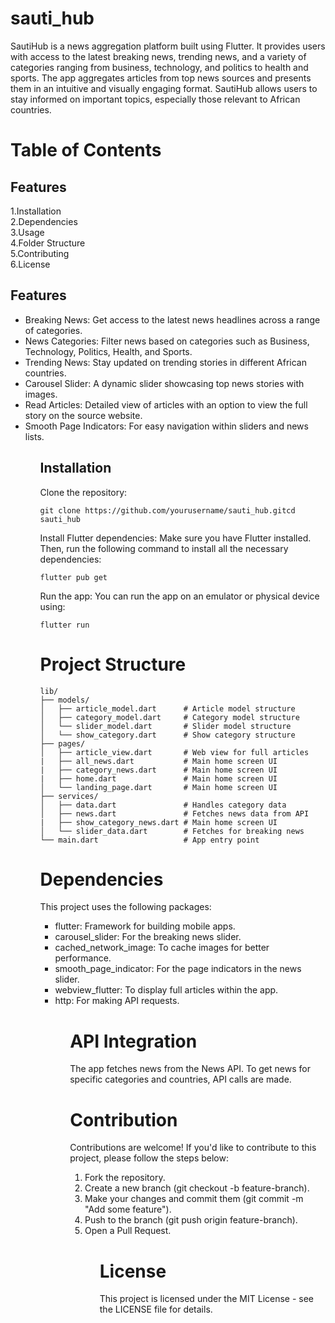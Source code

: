 # sauti_hub
SautiHub is a news aggregation platform built using Flutter. It provides users with access to the latest breaking news, trending news, and a variety of categories ranging from business, technology, and politics to health and sports. The app aggregates articles from top news sources and presents them in an intuitive and visually engaging format. SautiHub allows users to stay informed on important topics, especially those relevant to African countries.

# Table of Contents
## Features
1.Installation<br>
2.Dependencies<br>
3.Usage<br>
4.Folder Structure<br>
5.Contributing<br>
6.License
## Features
<ul><li>Breaking News: Get access to the latest news headlines across a range of categories.
<li>News Categories: Filter news based on categories such as Business, Technology, Politics, Health, and Sports.
<li>Trending News: Stay updated on trending stories in different African countries.
<li>Carousel Slider: A dynamic slider showcasing top news stories with images.
<li>Read Articles: Detailed view of articles with an option to view the full story on the source website.
<li>Smooth Page Indicators: For easy navigation within sliders and news lists.<ul>

## Installation
Clone the repository:
```
git clone https://github.com/yourusername/sauti_hub.gitcd sauti_hub
```
Install Flutter dependencies: Make sure you have Flutter installed. Then, run the following command to install all the necessary dependencies:
```
flutter pub get
```
Run the app: You can run the app on an emulator or physical device using:
```
flutter run
```
# Project Structure
```
lib/
├── models/
│   ├── article_model.dart      # Article model structure
│   ├── category_model.dart     # Category model structure
│   └── slider_model.dart       # Slider model structure
│   └── show_category.dart      # Show category structure
├── pages/
│   ├── article_view.dart       # Web view for full articles
|   ├── all_news.dart           # Main home screen UI
|   ├── category_news.dart      # Main home screen UI
|   ├── home.dart               # Main home screen UI
│   └── landing_page.dart       # Main home screen UI
├── services/
│   ├── data.dart               # Handles category data
│   ├── news.dart               # Fetches news data from API
|   ├── show_category_news.dart # Main home screen UI
│   └── slider_data.dart        # Fetches for breaking news
└── main.dart                   # App entry point
```
# Dependencies
This project uses the following packages:

<ul><li>flutter: Framework for building mobile apps.
<li>carousel_slider: For the breaking news slider.
<li>cached_network_image: To cache images for better performance.
<li>smooth_page_indicator: For the page indicators in the news slider.
<li>webview_flutter: To display full articles within the app.
<li>http: For making API requests.
<ul>

# API Integration
The app fetches news from the News API. To get news for specific categories and countries, API calls are made.

# Contribution
Contributions are welcome! If you'd like to contribute to this project, please follow the steps below:
<ol>
<li> Fork the repository.
<li>Create a new branch (git checkout -b feature-branch).
<li>Make your changes and commit them (git commit -m "Add some feature").
<li>Push to the branch (git push origin feature-branch).
<li>Open a Pull Request.<ol>

# License
This project is licensed under the MIT License - see the LICENSE file for details.
